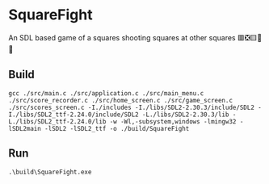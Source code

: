 # SquareFight

An SDL based game of a squares shooting squares at other squares 🟥❎🟨🚀😎

## Build

`gcc ./src/main.c ./src/application.c ./src/main_menu.c ./src/score_recorder.c ./src/home_screen.c ./src/game_screen.c ./src/scores_screen.c -I./includes -I./libs/SDL2-2.30.3/include/SDL2 -I./libs/SDL2_ttf-2.24.0/include/SDL2 -L./libs/SDL2-2.30.3/lib -L./libs/SDL2_ttf-2.24.0/lib -w -Wl,-subsystem,windows -lmingw32 -lSDL2main -lSDL2 -lSDL2_ttf -o ./build/SquareFight`

## Run

`.\build\SquareFight.exe`
